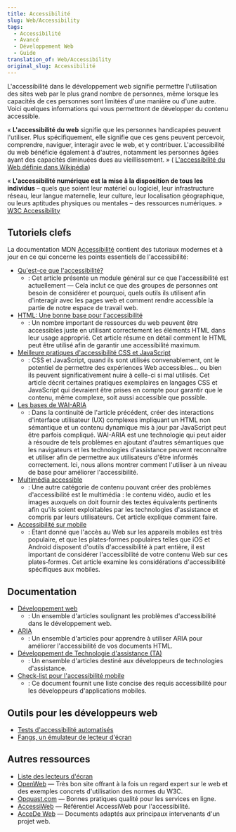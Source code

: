 ```yaml
---
title: Accessibilité
slug: Web/Accessibility
tags:
  - Accessibilité
  - Avancé
  - Développement Web
  - Guide
translation_of: Web/Accessibility
original_slug: Accessibilité
---
```


L'accessibilité dans le développement web signifie permettre l'utilisation des sites web par le plus grand nombre de personnes, même lorsque les capacités de ces personnes sont limitées d'une manière ou d'une autre. Voici quelques informations qui vous permettront de développer du contenu accessible.

«&nbsp;**L'accessibilité du web** signifie que les personnes handicapées peuvent l'utiliser. Plus spécifiquement, elle signifie que ces gens peuvent percevoir, comprendre, naviguer, interagir avec le web, et y contribuer. L'accessibilité du web bénéficie également à d'autres, notamment les personnes âgées ayant des capacités diminuées dues au vieillissement. » ( [L'accessibilité du Web définie dans Wikipédia](http://fr.wikipedia.org/wiki/Accessibilité_du_web))

«&nbsp;**L'accessibilité numérique est la mise à la disposition de tous les individus** – quels que soient leur matériel ou logiciel, leur infrastructure réseau, leur langue maternelle, leur culture, leur localisation géographique, ou leurs aptitudes physiques ou mentales – des ressources numériques. » [W3C Accessibility](http://www.w3.org/standards/webdesign/accessibility)

## Tutoriels clefs

La documentation MDN [Accessibilité](/fr/docs/Accessibilité) contient des tutoriaux modernes et à jour en ce qui concerne les points essentiels de l'accessibilité:

- [Qu'est-ce que l'accessibilité?](/fr/docs/Apprendre/a11y/What_is_accessibility)
  - : Cet article présente un module général sur ce que l'accessibilité est actuellement — Cela inclut ce que des groupes de personnes ont besoin de considérer et pourquoi, quels outils ils utilisent afin d'interagir avec les pages web et comment rendre accessible la partie de notre espace de travail web.
- [HTML: Une bonne base pour l'accessibilité](/fr/docs/Apprendre/a11y/HTML)
  - : Un nombre important de ressources du web peuvent être accessibles juste en utilisant correctement les éléments HTML dans leur usage approprié. Cet article résume en détail comment le HTML peut être utilisé afin de garantir une accessibilité maximum.
- [Meilleure pratiques d'accessibilité CSS et JavaScript](/fr/docs/Apprendre/a11y/CSS_and_JavaScript)
  - : CSS et JavaScript, quand ils sont utilisés convenablement, ont le potentiel de permettre des expériences Web accessibles… ou bien ils peuvent significativement nuire à celle-ci si mal utilisés. Cet article décrit certaines pratiques exemplaires en langages CSS et JavaScript qui devraient être prises en compte pour garantir que le contenu, même complexe, soit aussi accessible que possible.
- [Les bases de WAI-ARIA](/fr/docs/Apprendre/a11y/WAI-ARIA_basics)
  - : Dans la continuité de l'article précédent, créer des interactions d'interface utilisateur (UX) complexes impliquant un HTML non sémantique et un contenu dynamique mis à jour par JavaScript peut être parfois compliqué. WAI-ARIA est une technologie qui peut aider à résoudre de tels problèmes en ajoutant d'autres sémantiques que les navigateurs et les technologies d'assistance peuvent reconnaître et utiliser afin de permettre aux utilisateurs d'être informés correctement. Ici, nous allons montrer comment l'utiliser à un niveau de base pour améliorer l'accessibilité.
- [Multimédia accessible](/fr/docs/Apprendre/a11y/Multimedia)
  - : Une autre catégorie de contenu pouvant créer des problèmes d'accessibilité est le multimédia&nbsp;: le contenu vidéo, audio et les images auxquels on doit fournir des textes équivalents pertinents afin qu'ils soient exploitables par les technologies d'assistance et compris par leurs utilisateurs. Cet article explique comment faire.
- [Accessibilité sur mobile](/fr/docs/Apprendre/a11y/Mobile)
  - : Étant donné que l'accès au Web sur les appareils mobiles est très populaire, et que les plates‑formes populaires telles que iOS et Android disposent d'outils d'accessibilité à part entière, il est important de considérer l'accessibilité de votre contenu Web sur ces plates‑formes. Cet article examine les considérations d'accessibilité spécifiques aux mobiles.

## Documentation

- [Développement web](/fr/docs/Accessibilité/Développement_Web)
  - : Un ensemble d'articles soulignant les problèmes d'accessibilité dans le développement web.
- [ARIA](/fr/docs/Accessibilité/ARIA)
  - : Un ensemble d'articles pour apprendre à utiliser ARIA pour améliorer l'accessibilité de vos documents HTML.
- [Développement de Technologie d'assistance (TA)](/fr/docs/Accessibilité/Développement_TA)
  - : Un ensemble d'articles destiné aux développeurs de technologies d'assistance.
- [Check-list pour l'accessibilité mobile](/fr/docs/Accessibilité/Checklist_accessibilite_mobile)
  - : Ce document fournit une liste concise des requis accessibilité pour les développeurs d'applications mobiles.

## Outils pour les développeurs web

- [Tests d'accessibilité automatisés](http://www-archive.mozilla.org/quality/embed/plans/accessibility/nsIAccessibleTestPlan.html)
- [Fangs, un émulateur de lecteur d'écran](http://www.standards-schmandards.com/index.php?show/fangs)

## Autres ressources

- [Liste des lecteurs d'écran](https://support.mozilla.org/kb/accessibility-features-firefox-make-firefox-and-we)
- [OpenWeb](http://openweb.eu.org/) — Très bon site offrant à la fois un regard expert sur le web et des exemples concrets d'utilisation des normes du W3C.
- [Opquast.com](http://opquast.com/) — Bonnes pratiques qualité pour les services en ligne.
- [AccessiWeb](http://www.accessiweb.org/index.php/accessiweb_2.2_liste_generale.html) — Référentiel AccessiWeb pour l'accessibilité.
- [AcceDe Web](http://accede-web.com/fr/projet-accede-web/) — Documents adaptés aux principaux intervenants d'un projet web.
